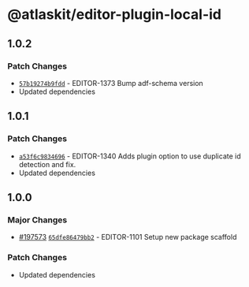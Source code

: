 # @atlaskit/editor-plugin-local-id

## 1.0.2

### Patch Changes

- [`57b19274b9fdd`](https://bitbucket.org/atlassian/atlassian-frontend-monorepo/commits/57b19274b9fdd) -
  EDITOR-1373 Bump adf-schema version
- Updated dependencies

## 1.0.1

### Patch Changes

- [`a53f6c9834696`](https://bitbucket.org/atlassian/atlassian-frontend-monorepo/commits/a53f6c9834696) -
  EDITOR-1340 Adds plugin option to use duplicate id detection and fix.
- Updated dependencies

## 1.0.0

### Major Changes

- [#197573](https://bitbucket.org/atlassian/atlassian-frontend-monorepo/pull-requests/197573)
  [`65dfe86479bb2`](https://bitbucket.org/atlassian/atlassian-frontend-monorepo/commits/65dfe86479bb2) -
  EDITOR-1101 Setup new package scaffold

### Patch Changes

- Updated dependencies
